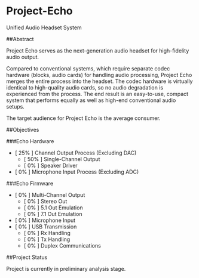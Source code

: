 # Project-Echo
Unified Audio Headset System

##Abstract

Project Echo serves as the next-generation audio headset for high-fidelity audio output.

Compared to conventional systems, which require separate codec hardware (blocks, audio cards) for handling audio processing, Project Echo merges the entire process into the headset. The codec hardware is virtually identical to high-quality audio cards, so no audio degradation is experienced from the process. The end result is an easy-to-use, compact system that performs equally as well as high-end conventional audio setups.

The target audience for Project Echo is the average consumer.

##Objectives

###Echo Hardware

 - [ 25% ] Channel Output Process (Excluding DAC)
   - [ 50% ] Single-Channel Output
   - [  0% ] Speaker Driver
 - [  0% ] Microphone Input Process (Excluding ADC)

###Echo Firmware

 - [  0% ] Multi-Channel Output
   - [  0% ] Stereo Out
   - [  0% ] 5.1 Out Emulation
   - [  0% ] 7.1 Out Emulation
 - [  0% ] Microphone Input
 - [  0% ] USB Transmission
   - [  0% ] Rx Handling
   - [  0% ] Tx Handling
   - [  0% ] Duplex Communications

##Project Status

Project is currently in preliminary analysis stage.